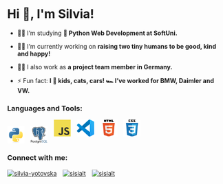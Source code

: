 <h1 align="left">Hi 👋, I'm Silvia!</h1>

- 👩‍💻 I’m studying **🐍 Python Web Development at SoftUni.**

- 🦸‍♀️ I’m currently working on **raising two tiny humans to be good, kind and happy!**

- 👩‍💼 I also work as **a project team member in Germany.**

- ⚡ Fun fact:  **I 💙 kids, cats, cars! 🏎️ I’ve worked for BMW, Daimler and VW.**

<h3 align="left">Languages and Tools:</h3>
<p align="left">
  <a href="https://www.python.org" target="_blank" rel="noreferrer" style="text-decoration: none"> <img align="center" src="https://raw.githubusercontent.com/devicons/devicon/master/icons/python/python-original.svg" alt="python" style="padding-right: 10px" width="40" height="40"/> </a>
  <a href="https://www.postgresql.org" target="_blank" rel="noreferrer" style="text-decoration: none"> <img align="center" src="https://raw.githubusercontent.com/devicons/devicon/master/icons/postgresql/postgresql-original-wordmark.svg" alt="postgresql" style="padding-right: 10px" width="40" height="40"/> </a>
  <a href="https://developer.mozilla.org/en-US/docs/Web/JavaScript" target="_blank" rel="noreferrer" style="text-decoration: none"> <img src="https://raw.githubusercontent.com/devicons/devicon/master/icons/javascript/javascript-original.svg" alt="javascript" style="padding-right: 10px" width="40" height="40"/> </a>
  <a href="https://code.visualstudio.com/" target="_blank" rel="noreferrer" style="text-decoration: none"> <img src="https://github.com/devicons/devicon/blob/v2.14.0/icons/vscode/vscode-original.svg" alt="vscode" style="padding-right: 10px" width="40" height="40"/> </a>
  <a href="https://www.w3.org/html/" target="_blank" rel="noreferrer" style="text-decoration: none"> <img src="https://raw.githubusercontent.com/devicons/devicon/master/icons/html5/html5-original-wordmark.svg" alt="html5" style="padding-right: 10px" width="40" height="40"/> </a>
  <a href="https://www.w3schools.com/css/" target="_blank" rel="noreferrer" style="text-decoration: none"> <img src="https://raw.githubusercontent.com/devicons/devicon/master/icons/css3/css3-original-wordmark.svg" alt="css3" style="padding-right: 10px" width="40" height="40"/> </a>
</p>

<h3 align="left">Connect with me:</h3>
<p align="left"> 
  <a href="https://linkedin.com/in/silvia-yotovska" target="_blank"><img align="center" src="https://raw.githubusercontent.com/rahuldkjain/github-profile-readme-generator/master/src/images/icons/Social/linked-in-alt.svg" alt="silvia-yotovska" style="padding-right: 10px" height="30" width="40" /></a>
  <a href="https://www.xing.com/profile/Silvia_Yotovska" target="_blank"><img align="center" src="https://upload.wikimedia.org/wikipedia/commons/b/b4/Xing_logo.svg" alt="sisialt" style="padding-right: 10px" height="30" width="40" /></a>
  <a href="https://fb.com/silvia.altanska" target="_blank"><img align="center" src="https://raw.githubusercontent.com/rahuldkjain/github-profile-readme-generator/master/src/images/icons/Social/facebook.svg" alt="sisialt" style="padding-right: 10px" height="30" width="40" /></a>
</p>
